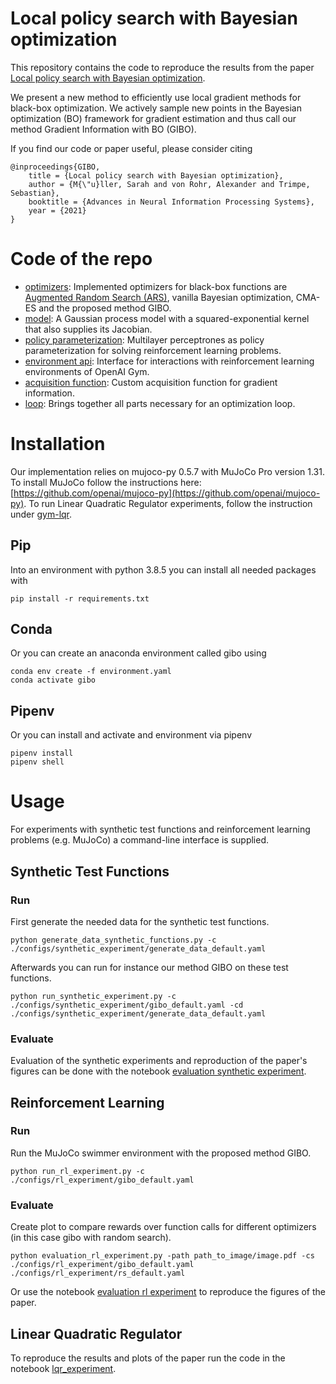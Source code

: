 # Local policy search with Bayesian optimization
This repository contains the code to reproduce the results from the paper [Local policy search with Bayesian optimization](https://arxiv.org/abs/2106.11899).

We present a new method to efficiently use local gradient methods for black-box optimization. We actively sample new points in the Bayesian optimization (BO) framework for gradient estimation and thus call our method Gradient Information with BO (GIBO).

If you find our code or paper useful, please consider citing
```
@inproceedings{GIBO,
    title = {Local policy search with Bayesian optimization},
    author = {M{\"u}ller, Sarah and von Rohr, Alexander and Trimpe, Sebastian},
    booktitle = {Advances in Neural Information Processing Systems},
    year = {2021}
}
```

# Code of the repo
- [optimizers](./src/optimizers.py): Implemented optimizers for black-box functions are [Augmented Random Search (ARS)](https://arxiv.org/abs/1803.07055), vanilla Bayesian optimization, CMA-ES and the proposed method GIBO.
- [model](./src/model.py): A Gaussian process model with a squared-exponential kernel that also supplies its Jacobian.
- [policy parameterization](./src/policy_parameterizations.py): Multilayer perceptrones as policy parameterization for solving reinforcement learning problems.
- [environment api](./src/environment_api.py): Interface for interactions with reinforcement learning environments of OpenAI Gym.
- [acquisition function](./src/acquisition_function.py): Custom acquisition function for gradient information.
- [loop](./src/loop.py): Brings together all parts necessary for an optimization loop.


# Installation
Our implementation relies on mujoco-py 0.5.7 with MuJoCo Pro version 1.31.
To install MuJoCo follow the instructions here: [https://github.com/openai/mujoco-py](https://github.com/openai/mujoco-py).
To run Linear Quadratic Regulator experiments, follow the instruction under [gym-lqr](./gym-lqr/).

## Pip
Into an environment with python 3.8.5 you can install all needed packages with
```
pip install -r requirements.txt
```

## Conda
Or you can create an anaconda environment called gibo using
```
conda env create -f environment.yaml
conda activate gibo
```

## Pipenv
Or you can install and activate and environment via pipenv
```
pipenv install
pipenv shell
```

# Usage 
For experiments with synthetic test functions and reinforcement learning problems (e.g. MuJoCo) a command-line interface is supplied.

## Synthetic Test Functions
### Run
First generate the needed data for the synthetic test functions.

```
python generate_data_synthetic_functions.py -c ./configs/synthetic_experiment/generate_data_default.yaml
```

Afterwards you can run for instance our method GIBO on these test functions.

```
python run_synthetic_experiment.py -c ./configs/synthetic_experiment/gibo_default.yaml -cd ./configs/synthetic_experiment/generate_data_default.yaml
```

### Evaluate
Evaluation of the synthetic experiments and reproduction of the paper's figures can be done with the notebook [evaluation synthetic experiment](notebooks/evaluation_synthetic_experiment.ipynb).

## Reinforcement Learning
### Run
Run the MuJoCo swimmer environment with the proposed method GIBO.

```
python run_rl_experiment.py -c ./configs/rl_experiment/gibo_default.yaml
```

### Evaluate
Create plot to compare rewards over function calls for different optimizers (in this case gibo with random search).

```
python evaluation_rl_experiment.py -path path_to_image/image.pdf -cs ./configs/rl_experiment/gibo_default.yaml ./configs/rl_experiment/rs_default.yaml 
```
Or use the notebook [evaluation rl experiment](notebooks/evaluation_rl_experiment.ipynb) to reproduce the figures of the paper.

## Linear Quadratic Regulator
To reproduce the results and plots of the paper run the code in the notebook [lqr_experiment](notebooks/lqr_experiment.ipynb).

